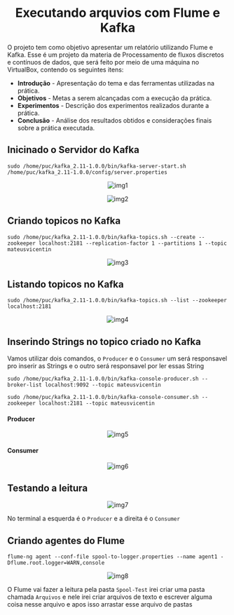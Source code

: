 <h1 align="center">Executando arquvios com Flume e Kafka </h1>
<p>O projeto tem como objetivo apresentar um relatório utilizando Flume e Kafka. Esse é um projeto da materia de Processamento de fluxos discretos e contínuos de dados, que será feito por meio de uma máquina no VirtualBox, contendo os seguintes itens:</p>
<ul>
  <li><strong>Introdução</strong> - Apresentação do tema e das ferramentas utilizadas na prática.</li>
  <li><strong>Objetivos</strong> - Metas a serem alcançadas com a execução da prática.</li>
  <li><strong>Experimentos</strong> - Descrição dos experimentos realizados durante a prática.</li>
  <li><strong>Conclusão</strong> - Análise dos resultados obtidos e considerações finais sobre a prática executada.</li>
</ul>


<h2>Inicinado o Servidor do Kafka</h2>

```shell
sudo /home/puc/kafka_2.11-1.0.0/bin/kafka-server-start.sh /home/puc/kafka_2.11-1.0.0/config/server.properties
```
<p align="center">
  <img src="https://github.com/mateusvicentin/flume-e-kafka/assets/31457038/b7cb3ee6-a21b-44ac-b091-048db4f1c48b" alt="img1">
</p>
<p align="center">
  <img src="https://github.com/mateusvicentin/flume-e-kafka/assets/31457038/f8d0c25d-bd2b-462d-ae50-3bf19bffdbdb" alt="img2">
</p>

<h2>Criando topicos no Kafka</h2>

```shell
sudo /home/puc/kafka_2.11-1.0.0/bin/kafka-topics.sh --create --zookeeper localhost:2181 --replication-factor 1 --partitions 1 --topic mateusvicentin
```
<p align="center">
  <img src="https://github.com/mateusvicentin/flume-e-kafka/assets/31457038/1e82c41c-b6f1-4978-9e4c-05d05d05c7d0" alt="img3">
</p>

<h2>Listando topicos no Kafka</h2>

```shell
sudo /home/puc/kafka_2.11-1.0.0/bin/kafka-topics.sh --list --zookeeper localhost:2181
```
<p align="center">
  <img src="https://github.com/mateusvicentin/flume-e-kafka/assets/31457038/08f30aad-9020-43be-b5b3-e910acb5ac48" alt="img4">
</p>

<h2>Inserindo Strings no topico criado no Kafka</h2>
<p>Vamos utilizar dois comandos, o <code>Producer</code> e o <code>Consumer</code> um será responsavel pro inserir as Strings e o outro será responsavel por ler essas String</p>

```shell
sudo /home/puc/kafka_2.11-1.0.0/bin/kafka-console-producer.sh --broker-list localhost:9092 --topic mateusvicentin
```
```shell
sudo /home/puc/kafka_2.11-1.0.0/bin/kafka-console-consumer.sh --zookeeper localhost:2181 --topic mateusvicentin
```
<h4>Producer</h4>
<p align="center">
  <img src="https://github.com/mateusvicentin/flume-e-kafka/assets/31457038/b73b3667-b2fd-43d4-897b-29df6900a60d" alt="img5">
</p>

<h4>Consumer</h4>
<p align="center">
  <img src="https://github.com/mateusvicentin/flume-e-kafka/assets/31457038/eb8fc47c-69f1-484e-aadc-e8d42805aa75" alt="img6">
</p>

<h2>Testando a leitura</h2>
<p align="center">
  <img src="https://github.com/mateusvicentin/flume-e-kafka/assets/31457038/6f84ce33-4fcb-4cd6-8fde-8f0d513eacf0" alt="img7">
</p>
<p>No terminal a esquerda é o <code>Producer</code> e a direita é o <code>Consumer</code></p>

<h2>Criando agentes do Flume</h2>

```shell
flume-ng agent --conf-file spool-to-logger.properties --name agent1 -Dflume.root.logger=WARN,console
```
<p align="center">
  <img src="https://github.com/mateusvicentin/flume-e-kafka/assets/31457038/bf2cd0e5-e63d-4c0c-8e04-7d4dd9f4e271" alt="img8">
</p>
<p>O Flume vai fazer a leitura pela pasta <code>Spool-Test</code> irei criar uma pasta chamada <code>Arquivos</code> e nele irei criar arquivos de texto e escrever alguma coisa nesse arquivo e apos isso arrastar esse arquivo de pastas</p>

<a class="chip" href="[/gif1.gif](https://github.com/mateusvicentin/flume-e-kafka/blob/main/gif1.gif?raw=true)">


